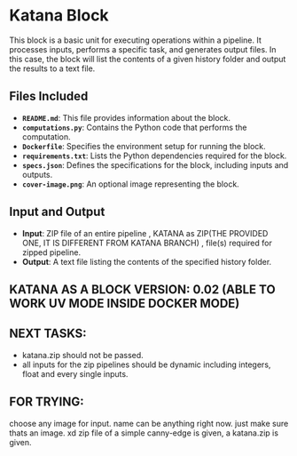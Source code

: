# Katana Block

This block is a basic unit for executing operations within a pipeline. It processes inputs, performs a specific task, and generates output files. In this case, the block will list the contents of a given history folder and output the results to a text file.

## Files Included

- **`README.md`**: This file provides information about the block.
- **`computations.py`**: Contains the Python code that performs the computation.
- **`Dockerfile`**: Specifies the environment setup for running the block.
- **`requirements.txt`**: Lists the Python dependencies required for the block.
- **`specs.json`**: Defines the specifications for the block, including inputs and outputs.
- **`cover-image.png`**: An optional image representing the block.

## Input and Output

- **Input**: ZIP file of an entire pipeline , KATANA as ZIP(THE PROVIDED ONE, IT IS DIFFERENT FROM KATANA BRANCH) , file(s) required for zipped pipeline.
- **Output**: A text file listing the contents of the specified history folder.

## KATANA AS A BLOCK VERSION: 0.02 (ABLE TO WORK UV MODE INSIDE DOCKER MODE)

## NEXT TASKS:
- katana.zip should not be passed.
- all inputs for the zip pipelines should be dynamic including integers, float and every single inputs.

## FOR TRYING:
choose any image for input. name can be anything right now. just make sure thats an image. xd
zip file of a simple canny-edge is given, a katana.zip is given. 